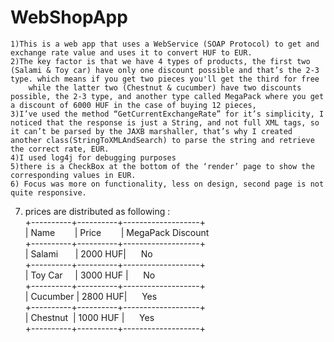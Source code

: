 # WebShopApp
	1)This is a web app that uses a WebService (SOAP Protocol) to get and exchange rate value and uses it to convert HUF to EUR.
	2)The key factor is that we have 4 types of products, the first two (Salami & Toy car) have only one discount possible and that’s the 2-3 type. which means if you get two pieces you'll get the third for free
		while the latter two (Chestnut & cucumber) have two discounts possible, the 2-3 type, and another type called MegaPack where you get a discount of 6000 HUF in the case of buying 12 pieces, 
	3)I’ve used the method “GetCurrentExchangeRate” for it’s simplicity, I noticed that the response is just a String, and not full XML tags, so it can’t be parsed by the JAXB marshaller, that’s why I created another class(StringToXMLAndSearch) to parse the string and retrieve the correct rate, EUR.
	4)I used log4j for debugging purposes
	5)there is a CheckBox at the bottom of the ‘render’ page to show the corresponding values in EUR.
	6) Focus was more on functionality, less on design, second page is not quite responsive.
  7) prices are distributed as following :<br/>
+----------+----------+-------------------+<br/>
| Name    &nbsp;&nbsp;&nbsp;&nbsp;&nbsp;&nbsp; | Price &nbsp;&nbsp;&nbsp;&nbsp;&nbsp;&nbsp;   | MegaPack Discount <br/>
+----------+----------+-------------------+<br/>
| Salami   &nbsp;&nbsp;&nbsp;&nbsp;&nbsp; | 2000 HUF|&nbsp;&nbsp;&nbsp;&nbsp;&nbsp; No  <br/>
+----------+----------+-------------------+<br/>
| Toy Car  &nbsp;&nbsp;&nbsp; | 3000 HUF |&nbsp;&nbsp;&nbsp;&nbsp;&nbsp; No<br/>
+----------+----------+-------------------+<br/>
| Cucumber | 2800 HUF|&nbsp;&nbsp;&nbsp;&nbsp;&nbsp; Yes    <br/>
+----------+----------+-------------------+<br/>
| Chestnut&nbsp; | 1000 HUF | &nbsp;&nbsp;&nbsp;&nbsp;&nbsp;Yes <br/>
+----------+----------+-------------------+<br/>
